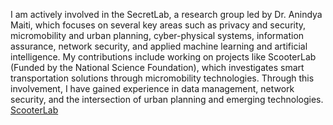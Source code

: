 I am actively involved in the SecretLab, a research group led by Dr. Anindya Maiti, which focuses on several key areas such as privacy and security, micromobility and urban planning, cyber-physical systems, information assurance, network security, and applied machine learning and artificial intelligence. My contributions include working on projects like ScooterLab (Funded by the National Science Foundation), which investigates smart transportation solutions through micromobility technologies. Through this involvement, I have gained experience in data management, network security, and the intersection of urban planning and emerging technologies. [ScooterLab](https://scooterlab.utsa.edu/)